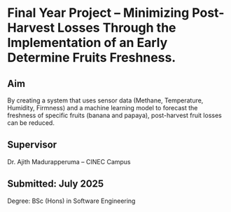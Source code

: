 # Final Year Project – Minimizing Post-Harvest Losses Through the Implementation of an Early Determine Fruits Freshness.
## Aim   
By creating a system that uses sensor data (Methane, Temperature, Humidity, Firmness) and a machine learning model to forecast the freshness of specific fruits (banana and papaya), post-harvest fruit losses can be reduced.
## Supervisor
Dr. Ajith Madurapperuma – CINEC Campus
## Submitted: July 2025  
Degree: BSc (Hons) in Software Engineering
